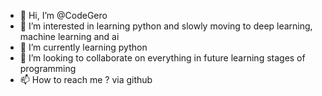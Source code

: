- 👋 Hi, I’m @CodeGero
- 👀 I’m interested in learning python and slowly moving to deep learning, machine learning and ai
- 🌱 I’m currently learning python
- 💞️ I’m looking to collaborate on everything in future learning stages of programming
- 📫 How to reach me ? via github

<!---
CodeGero/CodeGero is a ✨ special ✨ repository because its `README.md` (this file) appears on your GitHub profile.
You can click the Preview link to take a look at your changes.
--->
